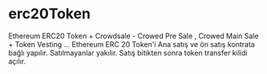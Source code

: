 # erc20Token
Ethereum ERC20 Token + Crowdsale - Crowed Pre Sale , Crowed Main Sale + Token Vesting ... Ethereum ERC 20 Token'i Ana satış ve ön satış kontrata bağlı yapılır. Satılmayanlar yakılır. Satış bitikten sonra token transfer kilidi açılır.
